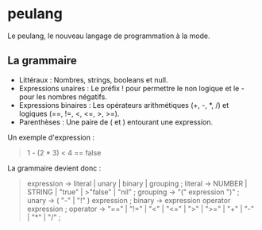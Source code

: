 # peulang
Le peulang, le nouveau langage de programmation à la mode.

## La grammaire
- Littéraux : Nombres, strings, booleans et null.
- Expressions unaires : Le préfix ! pour permettre le non logique et le - pour les nombres négatifs.
- Expressions binaires : Les opérateurs arithmétiques (+, -, *, /) et logiques (==, !=, <, <=, >, >=).
- Parenthèses : Une paire de ( et ) entourant une expression.

Un exemple d'expression :
> 1 - (2 * 3) < 4 == false

La grammaire devient donc :
> expression     → literal | unary | binary | grouping ;
> literal        → NUMBER | STRING | "true" | >"false" | "nil" ;
>grouping       → "(" expression ")" ;
>unary          → ( "-" | "!" ) expression ;
>binary         → expression operator expression ;
>operator       → "==" | "!=" | "<" | "<=" | ">" | ">=" | "+"  | "-"  | "*" | "/" ;